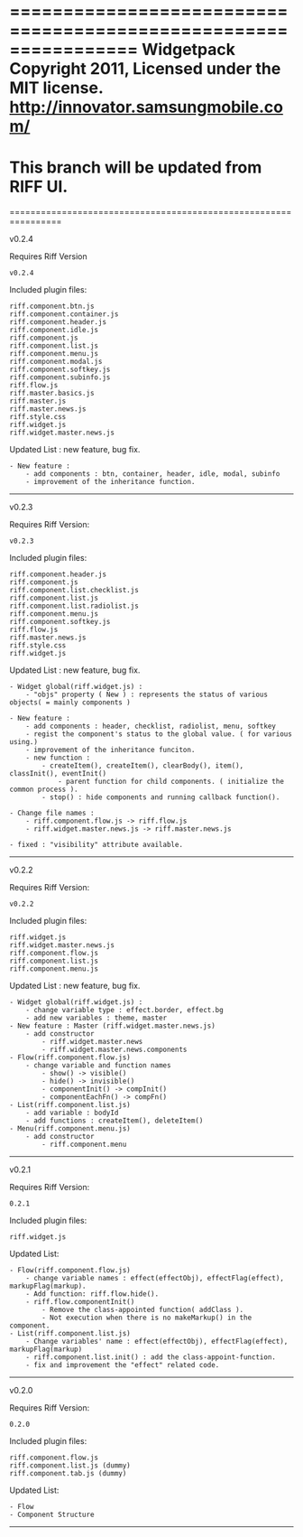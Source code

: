 ================================================================
Widgetpack 
Copyright 2011, Licensed under the MIT license.
http://innovator.samsungmobile.com/
================================================================

This branch will be updated from RIFF UI.
================================================================


================================================================

v0.2.4

Requires Riff Version

	v0.2.4

Included plugin files:

	riff.component.btn.js
	riff.component.container.js
	riff.component.header.js
	riff.component.idle.js
	riff.component.js
	riff.component.list.js
	riff.component.menu.js
	riff.component.modal.js
	riff.component.softkey.js
	riff.component.subinfo.js
	riff.flow.js
	riff.master.basics.js
	riff.master.js
	riff.master.news.js
	riff.style.css
	riff.widget.js
	riff.widget.master.news.js

Updated List : new feature, bug fix.

	- New feature :
		- add components : btn, container, header, idle, modal, subinfo
		- improvement of the inheritance function.

----------------------------------------------------------------

v0.2.3

Requires Riff Version:

	v0.2.3


Included plugin files:

	riff.component.header.js
	riff.component.js
	riff.component.list.checklist.js
	riff.component.list.js
	riff.component.list.radiolist.js
	riff.component.menu.js
	riff.component.softkey.js
	riff.flow.js
	riff.master.news.js
	riff.style.css
	riff.widget.js

Updated List : new feature, bug fix.
	
	- Widget global(riff.widget.js) :
		- "objs" property ( New ) : represents the status of various objects( = mainly components )

	- New feature : 
		- add components : header, checklist, radiolist, menu, softkey
		- regist the component's status to the global value. ( for various using.)
		- improvement of the inheritance funciton.
		- new function : 
			- createItem(), createItem(), clearBody(), item(), classInit(), eventInit()
				- parent function for child components. ( initialize the common process ).
			- stop() : hide components and running callback function().

	- Change file names :
		- riff.component.flow.js -> riff.flow.js 
		- riff.widget.master.news.js -> riff.master.news.js

	- fixed : "visibility" attribute available. 

----------------------------------------------------------------

v0.2.2

Requires Riff Version:

	v0.2.2


Included plugin files:

	riff.widget.js
	riff.widget.master.news.js
	riff.component.flow.js
	riff.component.list.js
	riff.component.menu.js

Updated List : new feature, bug fix.

	- Widget global(riff.widget.js) :
		- change variable type : effect.border, effect.bg
		- add new variables : theme, master
	- New feature : Master (riff.widget.master.news.js)
		- add constructor
			- riff.widget.master.news
			- riff.widget.master.news.components
	- Flow(riff.component.flow.js)
		- change variable and function names
			- show() -> visible()
			- hide() -> invisible()
			- componentInit() -> compInit()
			- componentEachFn() -> compFn()
	- List(riff.component.list.js)
		- add variable : bodyId
		- add functions : createItem(), deleteItem()
	- Menu(riff.component.menu.js)
		- add constructor
			- riff.component.menu

----------------------------------------------------------------

v0.2.1


Requires Riff Version:
	
	0.2.1


Included plugin files:

	riff.widget.js

Updated List:

	- Flow(riff.component.flow.js)
		- change variable names : effect(effectObj), effectFlag(effect), markupFlag(markup).
		- Add function: riff.flow.hide().
		- riff.flow.componentInit()
			- Remove the class-appointed function( addClass ).
			- Not execution when there is no makeMarkup() in the component.
	- List(riff.component.list.js)
		- Change variables' name : effect(effectObj), effectFlag(effect), markupFlag(markup)
		- riff.component.list.init() : add the class-appoint-function.
		- fix and improvement the "effect" related code.

----------------------------------------------------------------

v0.2.0


Requires Riff Version:
	
	0.2.0


Included plugin files:

	riff.component.flow.js
	riff.component.list.js (dummy)
	riff.component.tab.js (dummy)


Updated List:

	- Flow
	- Component Structure

----------------------------------------------------------------